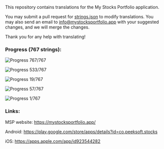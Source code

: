 This repository contains translations for the My Stocks Portfolio application.

You may submit a pull request for [strings.json](https://github.com/mystocksportfolio/translations/blob/main/strings.json) to modify translations. You may also send an email to info@mystocksportfolio.app with your suggested changes, and we will merge the changes.

Thank you for any help with translating!



### Progress (767 strings):

![Progress](https://progress-bar.dev/100?title=en&width=120) 767/767

![Progress](https://progress-bar.dev/69?title=fr&width=120) 533/767

![Progress](https://progress-bar.dev/2?title=zh&width=120) 19/767

![Progress](https://progress-bar.dev/7?title=zh-Hant-TW&width=120) 57/767

![Progress](https://progress-bar.dev/0?title=de&width=120) 1/767



### Links:

MSP website: https://mystocksportfolio.app/

Android: https://play.google.com/store/apps/details?id=co.peeksoft.stocks

iOS: https://apps.apple.com/app/id923544282
